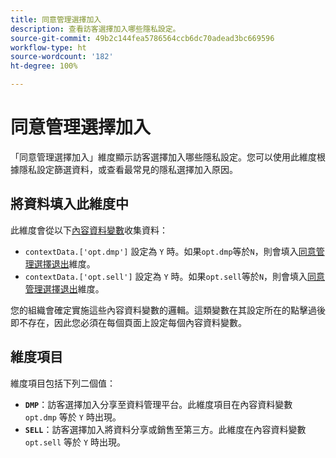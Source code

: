 ```yaml
---
title: 同意管理選擇加入
description: 查看訪客選擇加入哪些隱私設定。
source-git-commit: 49b2c144fea5786564ccb6dc70adead3bc669596
workflow-type: ht
source-wordcount: '182'
ht-degree: 100%

---
```


# 同意管理選擇加入

「同意管理選擇加入」維度顯示訪客選擇加入哪些隱私設定。您可以使用此維度根據隱私設定篩選資料，或查看最常見的隱私選擇加入原因。

## 將資料填入此維度中

此維度會從以下[內容資料變數](/help/implement/vars/page-vars/contextdata.md)收集資料：

* `contextData.['opt.dmp']` 設定為 `Y` 時。如果`opt.dmp`等於`N`，則會填入[同意管理選擇退出](cm-opt-out.md)維度。
* `contextData.['opt.sell']` 設定為 `Y` 時。如果`opt.sell`等於`N`，則會填入[同意管理選擇退出](cm-opt-out.md)維度。

您的組織會確定實施這些內容資料變數的邏輯。這類變數在其設定所在的點擊過後即不存在，因此您必須在每個頁面上設定每個內容資料變數。

## 維度項目

維度項目包括下列二個值：

* **`DMP`**：訪客選擇加入分享至資料管理平台。此維度項目在內容資料變數 `opt.dmp` 等於 `Y` 時出現。
* **`SELL`**：訪客選擇加入將資料分享或銷售至第三方。此維度在內容資料變數 `opt.sell` 等於 `Y` 時出現。
